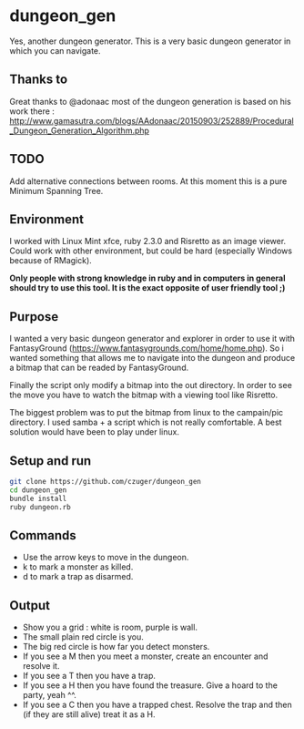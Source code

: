 # dungeon_gen

Yes, another dungeon generator. This is a very basic dungeon generator in which you can navigate.

## Thanks to 

Great thanks to @adonaac most of the dungeon generation is based on his work there : http://www.gamasutra.com/blogs/AAdonaac/20150903/252889/Procedural_Dungeon_Generation_Algorithm.php

## TODO

Add alternative connections between rooms. At this moment this is a pure Minimum Spanning Tree.

## Environment

I worked with Linux Mint xfce, ruby 2.3.0 and Risretto as an image viewer.
Could work with other environment, but could be hard (especially Windows because of RMagick).

**Only people with strong knowledge in ruby and in computers in general should try to use this tool. It is the exact opposite of user friendly tool ;)** 

## Purpose 

I wanted a very basic dungeon generator and explorer in order to use it with FantasyGround (https://www.fantasygrounds.com/home/home.php).
So i wanted something that allows me to navigate into the dungeon and produce a bitmap that can be readed by FantasyGround.

Finally the script only modify a bitmap into the out directory. In order to see the move you have to watch the bitmap with a viewing tool like Risretto.

The biggest problem was to put the bitmap from linux to the campain/pic directory. I used samba + a script which is not really comfortable.
A best solution would have been to play under linux.

## Setup and run

```sh
git clone https://github.com/czuger/dungeon_gen
cd dungeon_gen
bundle install
ruby dungeon.rb
```

## Commands

* Use the arrow keys to move in the dungeon.
* k to mark a monster as killed.
* d to mark a trap as disarmed.

## Output

* Show you a grid : white is room, purple is wall.
* The small plain red circle is you.
* The big red circle is how far you detect monsters.
* If you see a M then you meet a monster, create an encounter and resolve it.
* If you see a T then you have a trap.
* If you see a H then you have found the treasure. Give a hoard to the party, yeah ^^.
* If you see a C then you have a trapped chest. Resolve the trap and then (if they are still alive) treat it as a H.

